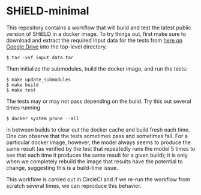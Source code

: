 # SHiELD-minimal

This repository contains a workflow that will build and test the latest
public version of SHiELD in a docker image.  To try things out, first make sure
to download and extract the required input data for the tests from [here on
Google
Drive](https://drive.google.com/file/d/1YpPkW0rfHWrMs4fL2pdtsq1-vfCcMJP7/view?usp=sharing)
into the top-level directory. 

```
$ tar -xvf input_data.tar
```

Then initialize the submodules, build the docker image, and run the tests:

```
$ make update_submodules
$ make build
$ make test
```

The tests may or may not pass depending on the build.  Try this out several
times running

```
$ docker system prune --all
```

in between builds to clear out the docker cache and build fresh each time.  One
can observe that the tests sometimes pass and sometimes fail.  For a
particular docker image, however, the model always seems to produce the same
result (as verified by the test that repeatedly runs the model 5 times to see
that each time it produces the same result for a given build); it is only when
we completely rebuild the image that results have the potential to change,
suggesting this is a build-time issue.

This workflow is carried out in CircleCI and if we re-run the workflow from
scratch several times, we can reproduce this behavior. 
